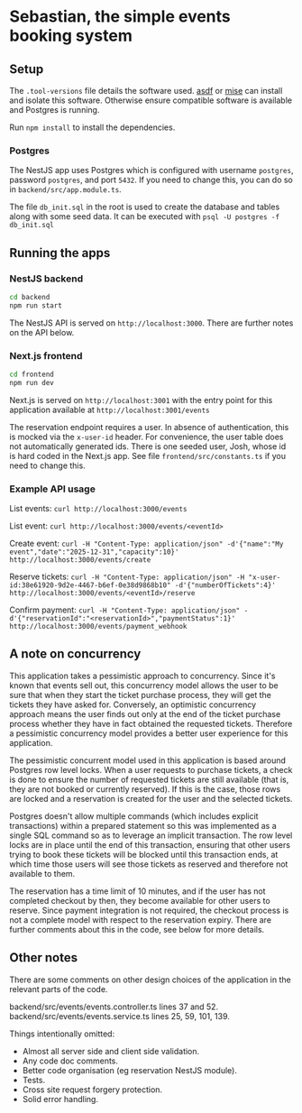 # Sebastian, the simple events booking system

## Setup

The `.tool-versions` file details the software used. [asdf](https://asdf-vm.com/) or [mise](https://mise.jdx.dev/) can install and isolate this software. Otherwise ensure compatible software is available and Postgres is running.

Run `npm install` to install the dependencies.

### Postgres

The NestJS app uses Postgres which is configured with username `postgres`, password `postgres`, and port `5432`. If you need to change this, you can do so in `backend/src/app.module.ts`.

The file `db_init.sql` in the root is used to create the database and tables along with some seed data. It can be executed with `psql -U postgres -f db_init.sql`

## Running the apps

### NestJS backend

```bash
cd backend
npm run start
```
The NestJS API is served on `http://localhost:3000`. There are further notes on the API below.

### Next.js frontend

```bash
cd frontend
npm run dev
```
Next.js is served on `http://localhost:3001` with the entry point for this application available at `http://localhost:3001/events`

The reservation endpoint requires a user. In absence of authentication, this is mocked via the `x-user-id` header. For convenience, the user table does not automatically generated ids. There is one seeded user, Josh, whose id is hard coded in the Next.js app. See file `frontend/src/constants.ts` if you need to change this. 

### Example API usage

List events:
`curl http://localhost:3000/events`

List event:
`curl http://localhost:3000/events/<eventId>`

Create event:
`curl -H "Content-Type: application/json" -d'{"name":"My event","date":"2025-12-31","capacity":10}' http://localhost:3000/events/create`

Reserve tickets:
`curl -H "Content-Type: application/json" -H "x-user-id:38e61920-9d2e-4467-b6ef-0e38d9868b10" -d'{"numberOfTickets":4}' http://localhost:3000/events/<eventId>/reserve`

Confirm payment:
`curl -H "Content-Type: application/json" -d'{"reservationId":"<reservationId>","paymentStatus":1}' http://localhost:3000/events/payment_webhook`

## A note on concurrency

This application takes a pessimistic approach to concurrency. Since it's known that events sell out, this concurrency model allows the user to be sure that when they start the ticket purchase process, they will get the tickets they have asked for. Conversely, an optimistic concurrency approach means the user finds out only at the end of the ticket purchase process whether they have in fact obtained the requested tickets. Therefore a pessimistic concurrency model provides a better user experience for this application.

The pessimistic concurrent model used in this application is based around Postgres row level locks. When a user requests to purchase tickets, a check is done to ensure the number of requested tickets are still available (that is, they are not booked or currently reserved). If this is the case, those rows are locked and a reservation is created for the user and the selected tickets.

Postgres doesn't allow multiple commands (which includes explicit transactions) within a prepared statement so this was implemented as a single SQL command so as to leverage an implicit transaction. The row level locks are in place until the end of this transaction, ensuring that other users trying to book these tickets will be blocked until this transaction ends, at which time those users will see those tickets as reserved and therefore not available to them.

The reservation has a time limit of 10 minutes, and if the user has not completed checkout by then, they become available for other users to reserve. Since payment integration is not required, the checkout process is not a complete model with respect to the reservation expiry. There are further comments about this in the code, see below for more details.

## Other notes

There are some comments on other design choices of the application in the relevant parts of the code.

backend/src/events/events.controller.ts lines 37 and 52.
backend/src/events/events.service.ts lines 25, 59, 101, 139.


Things intentionally omitted:
- Almost all server side and client side validation.
- Any code doc comments.
- Better code organisation (eg reservation NestJS module).
- Tests.
- Cross site request forgery protection.
- Solid error handling.

